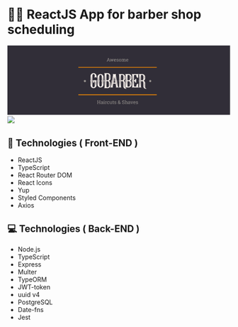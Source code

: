 
# 💇‍♂️ ReactJS App for barber shop scheduling

<img src="https://github.com/kleberMRocha/Gobarber/blob/master/Screenshot.png" alt="logoGoBarber" width="720px" />

<img src="https://camo.githubusercontent.com/3759438ad827fcb5e5e5793ebc715a48bc98dc5df537f732c033c094adaf17a7/68747470733a2f2f7265732e636c6f7564696e6172792e636f6d2f656c6961736763662f696d6167652f75706c6f61642f76313538383831313231332f476f4261726265722f4b6170747572655f323032302d30352d30365f61745f32312e32352e32365f74696a6e6c352e676966"/>

## 🚀 Technologies ( Front-END )

- ReactJS
- TypeScript
- React Router DOM
- React Icons
- Yup
- Styled Components
- Axios

## 💻 Technologies ( Back-END )

- Node.js
- TypeScript
- Express
- Multer
- TypeORM
- JWT-token
- uuid v4
- PostgreSQL
- Date-fns
- Jest
